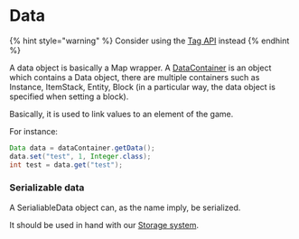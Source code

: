 # Data

{% hint style="warning" %}
Consider using the [Tag API](../feature/tags.md) instead
{% endhint %}

A data object is basically a Map wrapper. A [DataContainer](https://minestom.github.io/Minestom/net/minestom/server/data/DataContainer.html) is an object which contains a Data object, there are multiple containers such as Instance, ItemStack, Entity, Block \(in a particular way, the data object is specified when setting a block\).

Basically, it is used to link values to an element of the game.

For instance:

```java
Data data = dataContainer.getData();
data.set("test", 1, Integer.class);
int test = data.get("test");
```

### Serializable data

A SerialiableData object can, as the name imply, be serialized.

It should be used in hand with our [Storage system](data.md#serializable-data).

